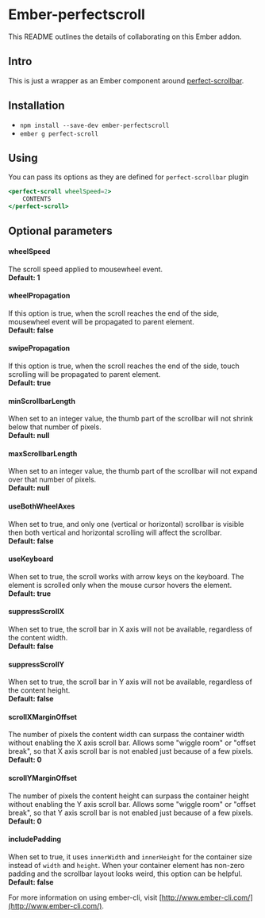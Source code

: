# Ember-perfectscroll

This README outlines the details of collaborating on this Ember addon.

## Intro
This is just a wrapper as an Ember component around [perfect-scrollbar](https://github.com/noraesae/perfect-scrollbar).

## Installation

* `npm install --save-dev ember-perfectscroll`
* `ember g perfect-scroll`

## Using
You can pass its options as they are defined for `perfect-scrollbar` plugin
```hbs
<perfect-scroll wheelSpeed=2>
    CONTENTS
</perfect-scroll>
```

## Optional parameters

#### wheelSpeed
The scroll speed applied to mousewheel event.  
**Default: 1**

#### wheelPropagation
If this option is true, when the scroll reaches the end of the side, mousewheel event will be propagated to parent element.  
**Default: false**

#### swipePropagation
If this option is true, when the scroll reaches the end of the side, touch scrolling will be propagated to parent element.  
**Default: true**

#### minScrollbarLength
When set to an integer value, the thumb part of the scrollbar will not shrink below that number of pixels.  
**Default: null**

#### maxScrollbarLength
When set to an integer value, the thumb part of the scrollbar will not expand over that number of pixels.  
**Default: null**

#### useBothWheelAxes
When set to true, and only one (vertical or horizontal) scrollbar is visible then both vertical and horizontal scrolling will affect the scrollbar.  
**Default: false**

#### useKeyboard
When set to true, the scroll works with arrow keys on the keyboard. The element is scrolled only when the mouse cursor hovers the element.  
**Default: true**

#### suppressScrollX
When set to true, the scroll bar in X axis will not be available, regardless of the content width.  
**Default: false**

#### suppressScrollY
When set to true, the scroll bar in Y axis will not be available, regardless of the content height.  
**Default: false**

#### scrollXMarginOffset
The number of pixels the content width can surpass the container width without enabling the X axis scroll bar. Allows some "wiggle room" or "offset break", so that X axis scroll bar is not enabled just because of a few pixels.  
**Default: 0**

#### scrollYMarginOffset
The number of pixels the content height can surpass the container height without enabling the Y axis scroll bar. Allows some "wiggle room" or "offset break", so that Y axis scroll bar is not enabled just because of a few pixels.  
**Default: 0**

#### includePadding
When set to true, it uses `innerWidth` and `innerHeight` for the container size instead of `width` and `height`. When your container element has non-zero padding and the scrollbar layout looks weird, this option can be helpful.  
**Default: false**

For more information on using ember-cli, visit [http://www.ember-cli.com/](http://www.ember-cli.com/).
